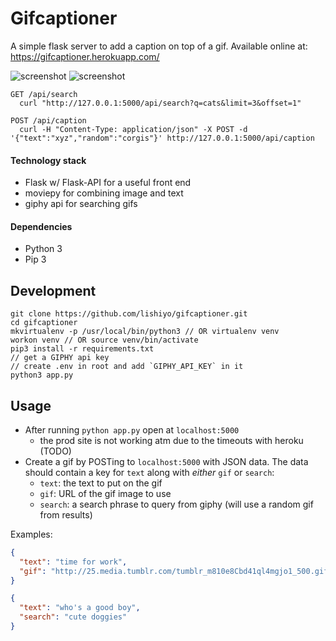 # Gifcaptioner

A simple flask server to add a caption on top of a gif. Available online at: https://gifcaptioner.herokuapp.com/

![screenshot](https://media.giphy.com/media/3ohs7SIXVLf9HkE1HO/giphy.gif) ![screenshot](https://media.giphy.com/media/xT0xehettm94WhYamk/giphy.gif)

```
GET /api/search
  curl "http://127.0.0.1:5000/api/search?q=cats&limit=3&offset=1"

POST /api/caption
  curl -H "Content-Type: application/json" -X POST -d '{"text":"xyz","random":"corgis"}' http://127.0.0.1:5000/api/caption

```

#### Technology stack
- Flask w/ Flask-API for a useful front end
- moviepy for combining image and text
- giphy api for searching gifs

#### Dependencies
- Python 3
- Pip 3

## Development
```shell
git clone https://github.com/lishiyo/gifcaptioner.git
cd gifcaptioner
mkvirtualenv -p /usr/local/bin/python3 // OR virtualenv venv
workon venv // OR source venv/bin/activate
pip3 install -r requirements.txt
// get a GIPHY api key
// create .env in root and add `GIPHY_API_KEY` in it
python3 app.py
```

## Usage
- After running `python app.py` open at `localhost:5000`
  - the prod site is not working atm due to the timeouts with heroku (TODO)
- Create a gif by POSTing to `localhost:5000` with JSON data. The data should contain a key for `text` along with *either* `gif` or `search`:
  - `text`: the text to put on the gif
  - `gif`: URL of the gif image to use
  - `search`: a search phrase to query from giphy (will use a random gif from results)
  
Examples:
```json
{
  "text": "time for work", 
  "gif": "http://25.media.tumblr.com/tumblr_m810e8Cbd41ql4mgjo1_500.gif"
}
```
```json
{
  "text": "who's a good boy", 
  "search": "cute doggies"
}
```

